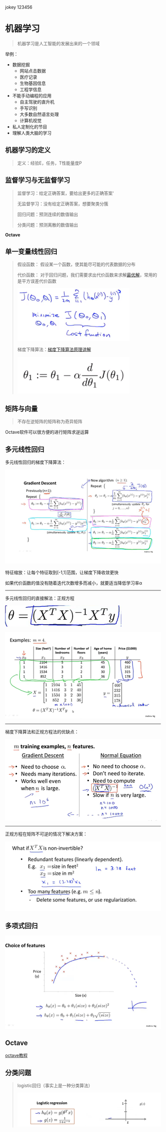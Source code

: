 
jokey
123456

 

# 机器学习

> 机器学习是人工智能的发展出来的一个领域

举例：

- 数据挖掘
  - 网站点击数据
  - 医疗记录
  - 生物基因信息
  - 工程学信息
- 不能手动编程的应用
  - 自主驾驶的直升机
  - 手写识别
  - 大多数自然语言处理
  - 计算机视觉
- 私人定制化的节目
- 理解人类大脑的学习

## 机器学习的定义

>  定义：经验E，任务，T性能量度P

## 监督学习与无监督学习

> 监督学习：给定正确答案，要给出更多的正确答案‘
>
> 无监督学习：没有给定正确答案，想要聚类分簇
>
> 回归问题：预测连续的数值输出
>
> 分类问题：预测离散的数值输出

**Octave**

## 单一变量线性回归

> 假设函数： 假设某一个函数，使其能尽可能的代表数据的分布 
>
> 代价函数： 对于回归问题，我们需要求出代价函数来求解[最优解](https://so.csdn.net/so/search?q=最优解&spm=1001.2101.3001.7020)，常用的是平方误差代价函数 
>
> ![1646110117494](images/1646110117494.png)
>
> 梯度下降算法：[梯度下降算法原理讲解](https://blog.csdn.net/qq_41800366/article/details/86583789)
>
> ![1646116253276](images/1646116253276.png)

## 矩阵与向量

> 不存在逆矩阵的矩阵称为奇异矩阵

Octave软件可以很方便的进行矩阵求逆运算

##  多元线性回归

多元线性回归的梯度下降算法：

![1646122626377](images/1646122626377.png)

特征缩放：让每个特征取到[-1,1]范围，让梯度下降收敛更快

如果代价函数的值没有随着迭代次数增多而减小，就要适当降低学习率α

----

多元线性回归的直接解法：正规方程

![1646136289346](images/1646136289346.png)

![1646136317508](images/1646136317508.png)



-----

梯度下降算法和正规方程法的优缺点：

![1646136476076](images/1646136476076.png)

----

正规方程在矩阵不可逆的情况下解决方案：

![1646136645146](images/1646136645146.png)



## 多项式回归

![1646135750882](images/1646135750882.png)

## Octave

[octave教程](https://blog.csdn.net/weixin_41803874/article/details/88104448)

## 分类问题

> logistic回归（事实上是一种分类算法）
>
> ![1646212401878](images/1646212401878.png)

  

